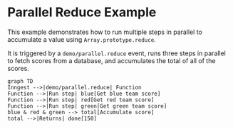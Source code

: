 # Parallel Reduce Example

This example demonstrates how to run multiple steps in parallel to accumulate a value using `Array.prototype.reduce`.

It is triggered by a `demo/parallel.reduce` event, runs three steps in parallel to fetch scores from a database, and accumulates the total of all of the scores.

```mermaid
graph TD
Inngest -->|demo/parallel.reduce| Function
Function -->|Run step| blue[Get blue team score]
Function -->|Run step| red[Get red team score]
Function -->|Run step| green[Get green team score]
blue & red & green --> total[Accumulate score]
total -->|Returns| done[150]
```
